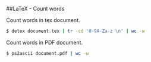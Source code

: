 ##LaTeX - Count words

Count words in tex document.

```bash
$ detex document.tex | tr -cd '0-9A-Za-z \n' | wc -w
```

Count words in PDF document.

```bash
$ ps2ascii document.pdf | wc -w
```